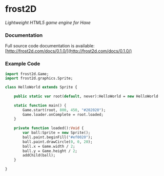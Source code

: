 # frost2D
*Lightweight HTML5 game engine for Haxe*

### Documentation
Full source code documentation is available: [http://frost2d.com/docs/0.1.0/](http://frost2d.com/docs/0.1.0/)

### Example Code

```haxe
import frost2d.Game;
import frost2d.graphics.Sprite;

class HelloWorld extends Sprite {
    
    public static var root(default, never):HelloWorld = new HelloWorld();
    
    static function main() {
        Game.start(root, 800, 450, "#202020");
        Game.loader.onComplete = root.loaded;
    }
    
    private function loaded():Void {
        var ball:Sprite = new Sprite();
        ball.paint.beginFill("#ef0020");
        ball.paint.drawCircle(0, 0, 20);
        ball.x = Game.width / 2;
        ball.y = Game.height / 2;
        addChild(ball);
    }
    
}
```
